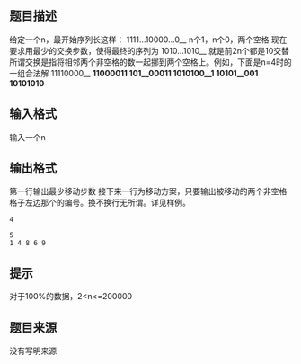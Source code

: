 


## 题目描述
给定一个n，最开始序列长这样：
1111...10000...0__
n个1，n个0，两个空格
现在要求用最少的交换步数，使得最终的序列为
1010...1010__
就是前2n个都是10交替
所谓交换是指将相邻两个非空格的数一起挪到两个空格上。例如，下面是n=4时的一组合法解
11110000__
__11000011
101__00011
1010100__1
10101__001
10101010__
## 输入格式
输入一个n
## 输出格式
第一行输出最少移动步数
接下来一行为移动方案，只要输出被移动的两个非空格格子左边那个的编号。换不换行无所谓。详见样例。

```input1
4

```

```output1
5
1 4 8 6 9
```

## 提示
对于100%的数据，2<n<=200000
## 题目来源
没有写明来源


